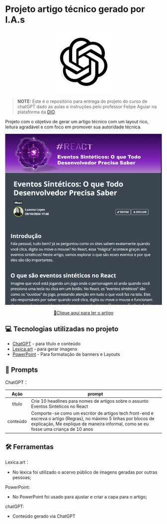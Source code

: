 #  Projeto artigo técnico gerado por I.A.s

<p align="center">
    <img width="200" src="./imagens/chat.png">
</p>

 > **NOTE:** Este é o repositório para entrega do projeto do curso de chatGPT dado as aulas e instruções pelo professor Felipe Aguiar na plataforma da [DIO](https://dio.me).
> 
Projeto com o objetivo de gerar um artigo técnico com um layout rico, leitura agradável e com foco em promover sua autoridade técnica.

<p align="center">
    <img width="600" src="./imagens/banner.png">
</p>

<p align="center">
<a href="https://web.dio.me/articles/eventos-sinteticos-o-que-todo-desenvolvedor-precisa-saber?back=%2Farticles&page=1&order=oldest" title="View PDF now"> 📕Clique aqui para ler o artigo</a>
</p>


## 💻 Tecnologias utilizadas no projeto

- [ChatGPT](https://chat.openai.com/) - para título e conteúdo
- [Lexica.art](https://lexica.art/) - para gerar imagens
- [PowerPoint](https://www.microsoft.com/en/microsoft-365/powerpoint) - Para formatação de banners e Layouts

## 📄 Prompts 


ChatGPT：

|   Ação   | prompt                                                                                                                                                                                                                                                                         |
| :------: | ------------------------------------------------------------------------------------------------------------------------------------------------------------------------------------------------------------------------------------------------------------------------------ |
|  título  | Crie 10 headlines para nomes de artigos sobre o assunto Eventos Sintéticos no React  |                                                                                                                                                                                             
| conteúdo | Comporte-se como um escritor de artigos tech front-end e escreva o artigo {Regras}, no máximo 5 linhas por blocos de explicação, Me explique de maneira informal, como se eu fosse uma criança de 10 anos |

## 🛠️ Ferramentas

Lexica.art：
- No léxica foi utilizado o acervo público de imagens geradas por outras pessoas;
  
PowerPoint:
- No PowerPoint foi usado para ajustar e criar a capa para o artigo;

chatGPT:
- Conteúdo gerado via ChatGPT
  